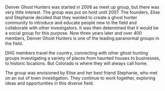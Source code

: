 Denver Ghost Hunters was started in 2006 as meet up group, but there was very little interest. The group was put on hold until 2007. The founders, Elise and Stephanie decided that they wanted to create a ghost hunter community to introduce and educate people new to the field and collaborate with other investigators. It was then determined that it would be a social group for this purpose. Now three years later and over 400 members, Denver Ghost Hunters is one of the leading paranormal groups in the field. 

DHG members travel the country, connecting with other ghost hunting groups investigating a variety of places from haunted houses to businesses, to historic locations. But Colorado is where they will always call home.

The group was envisioned by Elise and her best friend Stephanie, who met on an out of town investigation. They continue to work together, exploring ideas and opportunities in this diverse field.